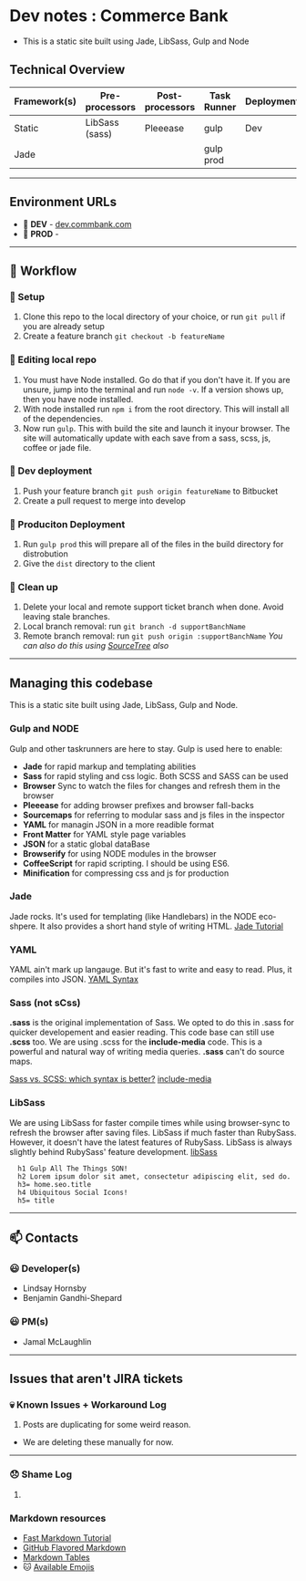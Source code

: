 # Dev notes : Commerce Bank
- This is a static site built using Jade, LibSass, Gulp and Node


## Technical Overview
| Framework(s)| Pre-processors 	| Post-processors 	| Task Runner 	| Deployment 	|
|-----------	|----------------	|-----------------	|-------------	|------------	|
| Static 	    | LibSass (sass)  | Pleeease    	    | gulp        	| Dev        	|
| Jade        |               	|         	        | gulp prod   	|           	|

---

## Environment URLs
- :construction: **DEV** - [dev.commbank.com](http://dev.ucmrx.com/)
- :ship: **PROD** - []()


---
## :ocean: Workflow

### :construction: Setup
1. Clone this repo to the local directory of your choice, or run `git pull` if you are already setup
1. Create a feature branch `git checkout -b featureName`


### :construction: Editing local repo
1. You must have Node installed. Go do that if you don't have it. If you are unsure, jump into the terminal and run `node -v`. If a version shows up, then you have node installed.
1. With node installed run `npm i` from the root directory. This will install all of the dependencies.
1. Now run `gulp`. This with build the site and launch it inyour browser. The site will automatically update with each save from a sass, scss, js, coffee or jade file.


### :construction: Dev deployment
1. Push your feature branch `git push origin featureName` to Bitbucket
1. Create a pull request to merge into develop


### :ship: Produciton Deployment
1. Run `gulp prod` this will prepare all of the files in the build directory for distrobution
1. Give the `dist` directory to the client


### :poop: Clean up
1. Delete your local and remote support ticket branch when done. Avoid leaving stale branches.
1. Local branch removal: run `git branch -d supportBanchName`
1. Remote branch removal: run `git push origin :supportBanchName`
*You can also do this using [SourceTree](http://www.sourcetreeapp.com/) also*


---
## Managing this codebase
This is a static site built using Jade, LibSass, Gulp and Node.

### Gulp and NODE
Gulp and other taskrunners are here to stay. Gulp is used here to enable:
- **Jade** for rapid markup and templating abilities
- **Sass** for rapid styling and css logic. Both SCSS and SASS can be used
- **Browser** Sync to watch the files for changes and refresh them in the browser
- **Pleeease** for adding browser prefixes and browser fall-backs
- **Sourcemaps** for referring to modular sass and js files in the inspector
- **YAML** for managin JSON in a more readible format
- **Front Matter** for YAML style page variables
- **JSON** for a static global dataBase
- **Browserify** for using NODE modules in the browser
- **CoffeeScript** for rapid scripting. I should be using ES6.
- **Minification** for compressing css and js for production

### Jade
Jade rocks. It's used for templating (like Handlebars) in the NODE eco-shpere. It also provides a short hand style of writing HTML. [Jade Tutorial](http://jade-lang.com/tutorial/)

### YAML
YAML ain't mark up langauge. But it's fast to write and easy to read. Plus, it compiles into JSON. [YAML Syntax](http://learn.getgrav.org/advanced/yaml)

### Sass (not sCss)
**.sass** is the original implementation of Sass. We opted to do this in .sass for quicker developement and easier reading. This code base can still use **.scss** too. We are using .scss for the **include-media** code. This is a powerful and natural way of writing media queries. **.sass** can't do source maps.

[Sass vs. SCSS: which syntax is better?](http://thesassway.com/editorial/sass-vs-scss-which-syntax-is-betterhttp://thesassway.com/editorial/sass-vs-scss-which-syntax-is-better)
[include-media](http://include-media.com/)

### LibSass
We are using LibSass for faster compile times while using browser-sync to refresh the browser after saving files. LibSass if much faster than RubySass. However, it doesn't have the latest features of RubySass. LibSass is always slightly behind RubySass' feature development.
[libSass](http://sass-lang.com/libsass)



```
  h1 Gulp All The Things SON!
  h2 Lorem ipsum dolor sit amet, consectetur adipiscing elit, sed do.
  h3= home.seo.title
  h4 Ubiquitous Social Icons!
  h5= title
```


---
## :mailbox: Contacts

### :smiley: Developer(s)
- Lindsay Hornsby
- Benjamin Gandhi-Shepard

### :smiley: PM(s)
- Jamal McLaughlin

---
## Issues that aren't JIRA tickets

### :skull: Known Issues + Workaround Log
1. Posts are duplicating for some weird reason.
- We are deleting these manually for now.

---

### :disappointed: Shame Log
1.



### Markdown resources
- [Fast Markdown Tutorial](http://markdowntutorial.com/)
- [GitHub Flavored Markdown](https://help.github.com/articles/github-flavored-markdown/https://help.github.com/articles/github-flavored-markdown/)
- [Markdown Tables](http://www.tablesgenerator.com/markdown_tables)
- :cat: [Available Emojis](https://bitbucket.org/DACOFFEY/wiki/wiki/BITBUCKET/EMOJI/Emoji)

